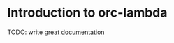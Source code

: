# Introduction to orc-lambda

TODO: write [great documentation](http://jacobian.org/writing/what-to-write/)
